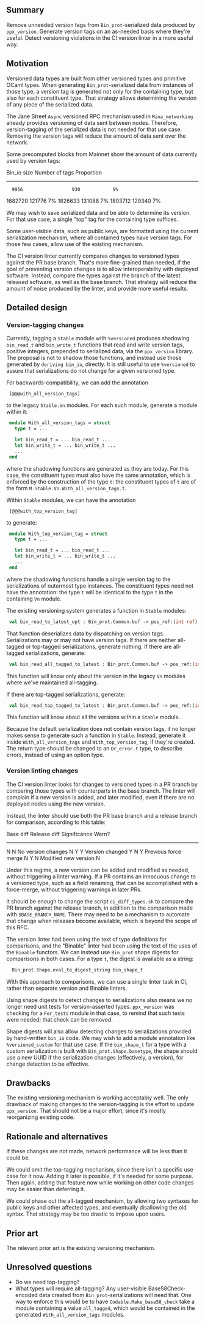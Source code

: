 ## Summary
[summary]: #summary

Remove unneeded version tags from `Bin_prot`-serialized data produced
by `ppx_version`. Generate version tags on an as-needed basis where
they're useful. Detect versioning violations in the CI version linter
in a more useful way.

## Motivation
[motivation]: #motivation

Versioned data types are built from other versioned types and
primitive OCaml types. When generating `Bin_prot`-serialized data from
instances of those type, a version tag is generated not only for the
containing type, but also for each constituent type. That strategy
allows determining the version of any piece of the serialized data.

The Jane Street `Async` versioned RPC mechanism used in
`Mina_networking` already provides versioning of data sent between
nodes. Therefore, version-tagging of the serialized data is not needed
for that use case. Removing the version tags will reduce the amount of
data sent over the network.

Some precomputed blocks from Mainnet show the amount of data currently
used by version tags:

 Bin_io size         Number of tags    Proportion
 ------------        --------------    ----------
      9956                  930            9%
   1682720               121776            7%
   1826633               131088            7%
   1803712               129340            7%

We may wish to save serialized data and be able to determine its
version. For that use case, a single "top" tag for the containing type
suffices.

Some user-visible data, such as public keys, are formatted using the
current serialization mechanism, where all contained types have
version tags. For those few cases, allow use of the existing
mechanism.

The CI version linter currently compares changes to versioned types
against the PR base branch. That's more fine-grained than needed, if
the goal of preventing version changes is to allow interoperability
with deployed software. Instead, compare the types against the branch
of the latest released software, as well as the base branch. That
strategy will reduce the amount of noise produced by the linter, and
provide more useful results.

## Detailed design
[detailed-design]: #detailed-design

### Version-tagging changes

Currently, tagging a `Stable` module with `%versioned` produces
shadowing `bin_read_t` and `bin_write_t` functions that read and write
version tags, positive integers, prepended to serialized data, via the
`ppx_version` library. The proposal is not to shadow those functions,
and instead use those generated by `deriving bin_io`, directly.  It is
still useful to use `%versioned` to assure that serializations do not
change for a given versioned type.

For backwards-compatibility, we can add the annotation
```
 [@@@with_all_version_tags]
```
to the legacy `Stable.Vn` modules. For each such module, generate a module
within it:
```ocaml
 module With_all_version_tags = struct
   type t = ...

   let bin_read_t = ... bin_read_t ...
   let bin_write_t = ... bin_write_t ...
   ...
 end
```
where the shadowing functions are generated as they are today. For
this case, the constituent types must also have the same annotation,
which is enforced by the construction of the type `t`: the constituent
types of `t` are of the form `M.Stable.Vn.With_all_version_tags.t`.

Within `Stable` modules, we can have the annotation
```
 [@@@with_top_version_tag]
```
to generate:
```ocaml
 module With_top_version_tag = struct
   type t = ...

   let bin_read_t = ... bin_read_t ...
   let bin_write_t = ... bin_write_t ...
   ...
 end
```
where the shadowing functions handle a single version tag to the
serializations of outermost type instances. The constituent types need
not have the annotation: the type `t` will be identical to the type
`t` in the containing `Vn` module.

The existing versioning system generates a function in `Stable` modules:
```ocaml
 val bin_read_to_latest_opt : Bin_prot.Common.buf -> pos_ref:(int ref) -> Stable.Latest.t option
```
That function deserializes data by dispatching on version tags. Serializations
may or may not have version tags. If there are neither all-tagged or top-tagged
serializations, generate nothing. If there are all-tagged serializations,
generate:
```ocaml
 val bin_read_all_tagged_to_latest : Bin_prot.Common.buf -> pos_ref:(int ref) -> Stable.Latest.t Or_error.t
```
This function will know only about the version in the legacy `Vn` modules
where we've maintained all-tagging.

If there are top-tagged serializations, generate:
```ocaml
 val bin_read_top_tagged_to_latest : Bin_prot.Common.buf -> pos_ref:(int ref) -> Stable.Latest.t Or_error.t
```
This function will know about all the versions within a `Stable` module.

Because the default serialization does not contain version tags, it no
longer makes sense to generate such a function in `Stable`. Instead,
generate it inside `With_all_version_tags` and `With_top_version_tag`,
if they're created. The return type should be changed to an
`Or_error.t` type, to describe errors, instead of using an option
type.

### Version linting changes

The CI version linter looks for changes to versioned types in a PR
branch by comparing those types with counterparts in the base
branch. The linter will complain if a new version is added, and later
modified, even if there are no deployed nodes using the new version.

Instead, the linter should use both the PR base branch and a release
branch for comparison, according to this table:

Base diff  Release diff  Significance              Warn?
---------  ------------  ------------              -----
   N           N         No version changes          N
   Y           Y         Version changed             Y
   N           Y         Previous force merge        N
   Y           N         Modified new version        N

Under this regime, a new version can be added and modified as needed,
without triggering a linter warning. If a PR contains an innocuous
change to a versioned type, such as a field renaming, that can be
accomplished with a force-merge, without triggering warnings in later
PRs.

It should be enough to change the script `ci_diff_types.sh` to compare
the PR branch against the release branch, in addition to the
comparison made with `$BASE_BRANCH_NAME`.  There may need to be a
mechanism to automate that change when releases become available,
which is beyond the scope of this RFC.

The version linter had been using the text of type definitions for
comparisons, and the "Binable" linter had been using the text of the
uses of the `Binable` functors. We can instead use `Bin_prot` shape
digests for comparisons in both cases. For a type `t`, the digest is
available as a string:
```ocaml
  Bin_prot.Shape.eval_to_digest_string bin_shape_t
```
With this approach to comparisons, we can use a single linter task in
CI, rather than separate version and Binable linters.

Using shape digests to detect changes to serializations also means we
no longer need unit tests for version-asserted types. `ppx_version`
was checking for a `For_tests` module in that case, to remind that
such tests were needed; that check can be removed.

Shape digests will also allow detecting changes to serializations
provided by hand-written `bin_io` code. We may wish to add a module
annotation like `%versioned_custom` for that use case. If the
`bin_shape_t` for a type with a custom serialization is built with
`Bin_prot.Shape.basetype`, the shape should use a new UUID
if the serialization changes (effectively, a version), for change
detection to be effective.

## Drawbacks
[drawbacks]: #drawbacks

The existing versioning mechanism is working acceptably well. The only
drawback of making changes to the version-tagging is the effort to
update `ppx_version`. That should not be a major effort, since it's
mostly reorganizing existing code.

## Rationale and alternatives
[rationale-and-alternatives]: #rationale-and-alternatives

If these changes are not made, network performance will be less than it
could be.

We could omit the top-tagging mechanism, since there isn't a specific
use case for it now. Adding it later is possible, if it's needed for
some purpose. Then again, adding that feature now while working on
other code changes may be easier than deferring it.

We could phase out the all-tagged mechanism, by allowing two syntaxes
for public keys and other affected types, and eventually disallowing
the old syntax. That strategy may be too drastic to impose upon users.

## Prior art
[prior-art]: #prior-art

The relevant prior art is the existing versioning mechanism.

## Unresolved questions
[unresolved-questions]: #unresolved-questions

- Do we need top-tagging?
- What types will require all-tagging? Any user-visible Base58Check-encoded data created from
   `Bin_prot`-serializations will need that. One way to enforce this would be to have
   `Codable.Make_base58_check` take a module containing a value `all_tagged`, which
	would be contained in the generated `With_all_version_tags` modules.
